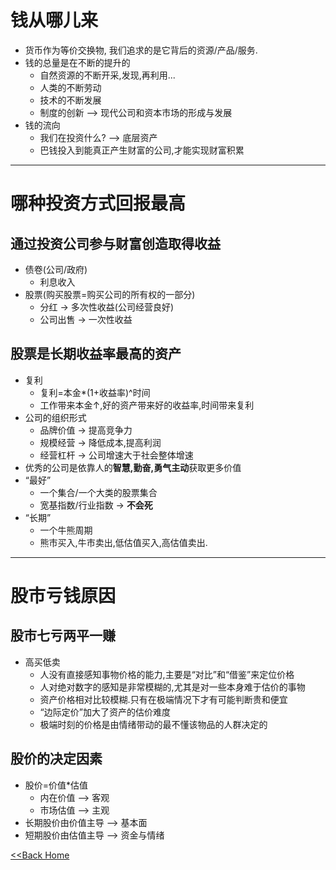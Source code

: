 
# 钱从哪儿来

+ 货币作为等价交换物, 我们追求的是它背后的资源/产品/服务.
+ 钱的总量是在不断的提升的
  + 自然资源的不断开采,发现,再利用...
  + 人类的不断劳动
  + 技术的不断发展
  + 制度的创新 —> 现代公司和资本市场的形成与发展
+ 钱的流向
  + 我们在投资什么? —> 底层资产
  + 巴钱投入到能真正产生财富的公司,才能实现财富积累
  
---

# 哪种投资方式回报最高
## 通过投资公司参与财富创造取得收益
+ 债卷(公司/政府)
  + 利息收入
+ 股票(购买股票=购买公司的所有权的一部分)
  + 分红 -> 多次性收益(公司经营良好)
  + 公司出售 -> 一次性收益

## 股票是长期收益率最高的资产
+ 复利
  + 复利=本金*(1+收益率)^时间 
  + 工作带来本金↑,好的资产带来好的收益率,时间带来复利 
+ 公司的组织形式 
  + 品牌价值 -> 提高竞争力
  + 规模经营 -> 降低成本,提高利润
  + 经营杠杆 -> 公司增速大于社会整体增速
+ 优秀的公司是依靠人的**智慧,勤奋,勇气主动**获取更多价值
+ “最好” 
  + 一个集合/一个大类的股票集合 
  + 宽基指数/行业指数 -> **不会死**
+ “长期” 
  + 一个牛熊周期 
  + 熊市买入,牛市卖出,低估值买入,高估值卖出.

---

# 股市亏钱原因

## 股市七亏两平一赚
+ 高买低卖
  + 人没有直接感知事物价格的能力,主要是“对比”和“借鉴”来定位价格
  + 人对绝对数字的感知是非常模糊的,尤其是对一些本身难于估价的事物
  + 资产价格相对比较模糊.只有在极端情况下才有可能判断贵和便宜 
  + “边际定价”加大了资产的估价难度
  + 极端时刻的价格是由情绪带动的最不懂该物品的人群决定的


## 股价的决定因素
+ 股价=价值*估值
  + 内在价值 —> 客观
  + 市场估值 —> 主观
+ 长期股价由价值主导 —> 基本面
+ 短期股价由估值主导 —> 资金与情绪


[<<Back Home](/readme)